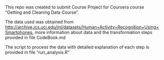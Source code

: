 This repo was created to submit Course Project for Coursera course “Getting and Cleaning Data Course”.

The data used was obtained from http://archive.ics.uci.edu/ml/datasets/Human+Activity+Recognition+Using+Smartphones,
more information about data and the transformation steps provided in file CodeBook.md

The script to process the data with detailed explanation of each step is provided in file “run_analysis.R”
